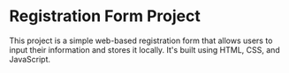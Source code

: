 # Registration Form Project

This project is a simple web-based registration form that allows users to input their information and stores it locally. It's built using HTML, CSS, and JavaScript.
